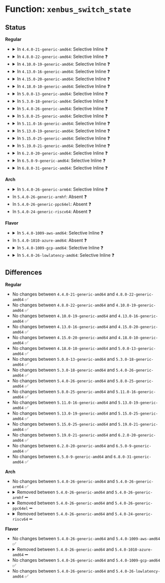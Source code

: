 # Function: <code>xenbus_switch_state</code>

## Status
<b>Regular</b>
<ul>
<li>
<details>
<summary>In <code>4.4.0-21-generic-amd64</code>: Selective Inline ❓</summary>

```c
int xenbus_switch_state(struct xenbus_device * dev, enum xenbus_state state)
```

```json
{
  "name": "xenbus_switch_state",
  "collision_type": "Unique Global",
  "inline_type": "Selective",
  "funcs": [
    {
      "addr": 18446744071583873584,
      "name": "xenbus_switch_state",
      "external": true,
      "loc": "drivers/xen/xenbus/xenbus_client.c:247",
      "file": "drivers/xen/xenbus/xenbus_client.c",
      "inline": "not declared, inlined",
      "caller_inline": [
        "drivers/xen/xenbus/xenbus_client.c:xenbus_dev_fatal",
        "drivers/xen/xenbus/xenbus_client.c:xenbus_frontend_closed"
      ],
      "caller_func": [
        "drivers/xen/xenbus/xenbus_probe.c:xenbus_dev_remove",
        "drivers/xen/xenbus/xenbus_probe.c:xenbus_dev_shutdown",
        "drivers/xen/xenbus/xenbus_probe.c:xenbus_dev_probe",
        "drivers/tty/hvc/hvc_xen.c:xencons_backend_changed",
        "drivers/tty/hvc/hvc_xen.c:xencons_connect_backend",
        "drivers/block/xen-blkfront.c:talk_to_blkback",
        "drivers/block/xen-blkfront.c:blkif_recover",
        "drivers/block/xen-blkfront.c:blkback_changed",
        "drivers/block/xen-blkfront.c:blkback_changed",
        "drivers/net/xen-netfront.c:netback_changed"
      ]
    }
  ],
  "symbols": [
    {
      "addr": 18446744071583873584,
      "name": "xenbus_switch_state",
      "section": ".text",
      "bind": "STB_GLOBAL",
      "size": 31
    }
  ]
}
```
</details>
</li>
<li>
<details>
<summary>In <code>4.8.0-22-generic-amd64</code>: Selective Inline ❓</summary>

```c
int xenbus_switch_state(struct xenbus_device * dev, enum xenbus_state state)
```

```json
{
  "name": "xenbus_switch_state",
  "collision_type": "Unique Global",
  "inline_type": "Selective",
  "funcs": [
    {
      "addr": 18446744071584204418,
      "name": "xenbus_switch_state",
      "external": true,
      "loc": "drivers/xen/xenbus/xenbus_client.c:247",
      "file": "drivers/xen/xenbus/xenbus_client.c",
      "inline": "not declared, inlined",
      "caller_inline": [
        "drivers/xen/xenbus/xenbus_client.c:xenbus_dev_fatal",
        "drivers/xen/xenbus/xenbus_client.c:xenbus_frontend_closed"
      ],
      "caller_func": [
        "drivers/xen/xenbus/xenbus_probe.c:xenbus_dev_shutdown",
        "drivers/xen/xenbus/xenbus_probe.c:xenbus_dev_remove",
        "drivers/xen/xenbus/xenbus_probe.c:xenbus_dev_probe",
        "drivers/tty/hvc/hvc_xen.c:xencons_backend_changed",
        "drivers/tty/hvc/hvc_xen.c:xencons_connect_backend",
        "drivers/block/xen-blkfront.c:blkback_changed",
        "drivers/block/xen-blkfront.c:blkback_changed",
        "drivers/block/xen-blkfront.c:blkback_changed",
        "drivers/block/xen-blkfront.c:talk_to_blkback",
        "drivers/net/xen-netfront.c:netback_changed"
      ]
    }
  ],
  "symbols": [
    {
      "addr": 18446744071584204304,
      "name": "xenbus_switch_state",
      "section": ".text",
      "bind": "STB_GLOBAL",
      "size": 31
    }
  ]
}
```
</details>
</li>
<li>
<details>
<summary>In <code>4.10.0-19-generic-amd64</code>: Selective Inline ❓</summary>

```c
int xenbus_switch_state(struct xenbus_device * dev, enum xenbus_state state)
```

```json
{
  "name": "xenbus_switch_state",
  "collision_type": "Unique Global",
  "inline_type": "Selective",
  "funcs": [
    {
      "addr": 18446744071584385874,
      "name": "xenbus_switch_state",
      "external": true,
      "loc": "drivers/xen/xenbus/xenbus_client.c:247",
      "file": "drivers/xen/xenbus/xenbus_client.c",
      "inline": "not declared, inlined",
      "caller_inline": [
        "drivers/xen/xenbus/xenbus_client.c:xenbus_dev_fatal",
        "drivers/xen/xenbus/xenbus_client.c:xenbus_frontend_closed"
      ],
      "caller_func": [
        "drivers/xen/xenbus/xenbus_probe.c:xenbus_dev_shutdown",
        "drivers/xen/xenbus/xenbus_probe.c:xenbus_dev_remove",
        "drivers/xen/xenbus/xenbus_probe.c:xenbus_dev_probe",
        "drivers/tty/hvc/hvc_xen.c:xencons_backend_changed",
        "drivers/tty/hvc/hvc_xen.c:xencons_connect_backend",
        "drivers/block/xen-blkfront.c:blkback_changed",
        "drivers/block/xen-blkfront.c:blkfront_connect",
        "drivers/block/xen-blkfront.c:blkfront_connect",
        "drivers/block/xen-blkfront.c:talk_to_blkback",
        "drivers/net/xen-netfront.c:netback_changed"
      ]
    }
  ],
  "symbols": [
    {
      "addr": 18446744071584385760,
      "name": "xenbus_switch_state",
      "section": ".text",
      "bind": "STB_GLOBAL",
      "size": 31
    }
  ]
}
```
</details>
</li>
<li>
<details>
<summary>In <code>4.13.0-16-generic-amd64</code>: Selective Inline ❓</summary>

```c
int xenbus_switch_state(struct xenbus_device * dev, enum xenbus_state state)
```

```json
{
  "name": "xenbus_switch_state",
  "collision_type": "Unique Global",
  "inline_type": "Selective",
  "funcs": [
    {
      "addr": 18446744071584467214,
      "name": "xenbus_switch_state",
      "external": true,
      "loc": "drivers/xen/xenbus/xenbus_client.c:247",
      "file": "drivers/xen/xenbus/xenbus_client.c",
      "inline": "not declared, inlined",
      "caller_inline": [
        "drivers/xen/xenbus/xenbus_client.c:xenbus_dev_fatal",
        "drivers/xen/xenbus/xenbus_client.c:xenbus_frontend_closed"
      ],
      "caller_func": [
        "drivers/xen/xenbus/xenbus_probe.c:xenbus_dev_shutdown",
        "drivers/xen/xenbus/xenbus_probe.c:xenbus_dev_remove",
        "drivers/xen/xenbus/xenbus_probe.c:xenbus_dev_probe",
        "drivers/tty/hvc/hvc_xen.c:xencons_backend_changed",
        "drivers/tty/hvc/hvc_xen.c:xencons_connect_backend",
        "drivers/block/xen-blkfront.c:blkback_changed",
        "drivers/block/xen-blkfront.c:blkback_changed",
        "drivers/block/xen-blkfront.c:blkback_changed",
        "drivers/block/xen-blkfront.c:talk_to_blkback",
        "drivers/net/xen-netfront.c:netback_changed"
      ]
    }
  ],
  "symbols": [
    {
      "addr": 18446744071584467104,
      "name": "xenbus_switch_state",
      "section": ".text",
      "bind": "STB_GLOBAL",
      "size": 31
    }
  ]
}
```
</details>
</li>
<li>
<details>
<summary>In <code>4.15.0-20-generic-amd64</code>: Selective Inline ❓</summary>

```c
int xenbus_switch_state(struct xenbus_device * dev, enum xenbus_state state)
```

```json
{
  "name": "xenbus_switch_state",
  "collision_type": "Unique Global",
  "inline_type": "Selective",
  "funcs": [
    {
      "addr": 18446744071584877582,
      "name": "xenbus_switch_state",
      "external": true,
      "loc": "drivers/xen/xenbus/xenbus_client.c:247",
      "file": "drivers/xen/xenbus/xenbus_client.c",
      "inline": "not declared, inlined",
      "caller_inline": [
        "drivers/xen/xenbus/xenbus_client.c:xenbus_dev_fatal",
        "drivers/xen/xenbus/xenbus_client.c:xenbus_frontend_closed"
      ],
      "caller_func": [
        "drivers/xen/xenbus/xenbus_probe.c:xenbus_dev_shutdown",
        "drivers/xen/xenbus/xenbus_probe.c:xenbus_dev_remove",
        "drivers/xen/xenbus/xenbus_probe.c:xenbus_dev_probe",
        "drivers/tty/hvc/hvc_xen.c:xencons_backend_changed",
        "drivers/tty/hvc/hvc_xen.c:xencons_connect_backend",
        "drivers/block/xen-blkfront.c:blkback_changed",
        "drivers/block/xen-blkfront.c:blkback_changed",
        "drivers/block/xen-blkfront.c:blkback_changed",
        "drivers/block/xen-blkfront.c:talk_to_blkback",
        "drivers/net/xen-netfront.c:xennet_remove",
        "drivers/net/xen-netfront.c:xennet_remove",
        "drivers/net/xen-netfront.c:netback_changed",
        "drivers/net/xen-netfront.c:netfront_probe"
      ]
    }
  ],
  "symbols": [
    {
      "addr": 18446744071584877472,
      "name": "xenbus_switch_state",
      "section": ".text",
      "bind": "STB_GLOBAL",
      "size": 31
    }
  ]
}
```
</details>
</li>
<li>
<details>
<summary>In <code>4.18.0-10-generic-amd64</code>: Selective Inline ❓</summary>

```c
int xenbus_switch_state(struct xenbus_device * dev, enum xenbus_state state)
```

```json
{
  "name": "xenbus_switch_state",
  "collision_type": "Unique Global",
  "inline_type": "Selective",
  "funcs": [
    {
      "addr": 18446744071585107650,
      "name": "xenbus_switch_state",
      "external": true,
      "loc": "drivers/xen/xenbus/xenbus_client.c:247",
      "file": "drivers/xen/xenbus/xenbus_client.c",
      "inline": "not declared, inlined",
      "caller_inline": [
        "drivers/xen/xenbus/xenbus_client.c:xenbus_dev_fatal",
        "drivers/xen/xenbus/xenbus_client.c:xenbus_frontend_closed"
      ],
      "caller_func": [
        "drivers/xen/xenbus/xenbus_probe.c:xenbus_dev_shutdown",
        "drivers/xen/xenbus/xenbus_probe.c:xenbus_dev_remove",
        "drivers/xen/xenbus/xenbus_probe.c:xenbus_dev_probe",
        "drivers/tty/hvc/hvc_xen.c:xencons_backend_changed",
        "drivers/tty/hvc/hvc_xen.c:xencons_connect_backend",
        "drivers/block/xen-blkfront.c:blkback_changed",
        "drivers/block/xen-blkfront.c:blkback_changed",
        "drivers/block/xen-blkfront.c:blkback_changed",
        "drivers/block/xen-blkfront.c:talk_to_blkback",
        "drivers/net/xen-netfront.c:xennet_remove",
        "drivers/net/xen-netfront.c:xennet_remove",
        "drivers/net/xen-netfront.c:netback_changed",
        "drivers/net/xen-netfront.c:netfront_probe"
      ]
    }
  ],
  "symbols": [
    {
      "addr": 18446744071585107536,
      "name": "xenbus_switch_state",
      "section": ".text",
      "bind": "STB_GLOBAL",
      "size": 31
    }
  ]
}
```
</details>
</li>
<li>
<details>
<summary>In <code>5.0.0-13-generic-amd64</code>: Selective Inline ❓</summary>

```c
int xenbus_switch_state(struct xenbus_device * dev, enum xenbus_state state)
```

```json
{
  "name": "xenbus_switch_state",
  "collision_type": "Unique Global",
  "inline_type": "Selective",
  "funcs": [
    {
      "addr": 18446744071585218418,
      "name": "xenbus_switch_state",
      "external": true,
      "loc": "drivers/xen/xenbus/xenbus_client.c:247",
      "file": "drivers/xen/xenbus/xenbus_client.c",
      "inline": "not declared, inlined",
      "caller_inline": [
        "drivers/xen/xenbus/xenbus_client.c:xenbus_dev_fatal",
        "drivers/xen/xenbus/xenbus_client.c:xenbus_frontend_closed"
      ],
      "caller_func": [
        "drivers/xen/xenbus/xenbus_probe.c:xenbus_dev_shutdown",
        "drivers/xen/xenbus/xenbus_probe.c:xenbus_dev_remove",
        "drivers/xen/xenbus/xenbus_probe.c:xenbus_dev_probe",
        "drivers/tty/hvc/hvc_xen.c:xencons_backend_changed",
        "drivers/tty/hvc/hvc_xen.c:xencons_connect_backend",
        "drivers/block/xen-blkfront.c:blkback_changed",
        "drivers/block/xen-blkfront.c:blkback_changed",
        "drivers/block/xen-blkfront.c:blkback_changed",
        "drivers/block/xen-blkfront.c:talk_to_blkback",
        "drivers/net/xen-netfront.c:xennet_remove",
        "drivers/net/xen-netfront.c:xennet_remove",
        "drivers/net/xen-netfront.c:netback_changed",
        "drivers/net/xen-netfront.c:netfront_probe"
      ]
    }
  ],
  "symbols": [
    {
      "addr": 18446744071585218304,
      "name": "xenbus_switch_state",
      "section": ".text",
      "bind": "STB_GLOBAL",
      "size": 31
    }
  ]
}
```
</details>
</li>
<li>
<details>
<summary>In <code>5.3.0-18-generic-amd64</code>: Selective Inline ❓</summary>

```c
int xenbus_switch_state(struct xenbus_device * dev, enum xenbus_state state)
```

```json
{
  "name": "xenbus_switch_state",
  "collision_type": "Unique Global",
  "inline_type": "Selective",
  "funcs": [
    {
      "addr": 18446744071585430707,
      "name": "xenbus_switch_state",
      "external": true,
      "loc": "drivers/xen/xenbus/xenbus_client.c:247",
      "file": "drivers/xen/xenbus/xenbus_client.c",
      "inline": "not declared, inlined",
      "caller_inline": [
        "drivers/xen/xenbus/xenbus_client.c:xenbus_dev_fatal",
        "drivers/xen/xenbus/xenbus_client.c:xenbus_frontend_closed"
      ],
      "caller_func": [
        "drivers/xen/xenbus/xenbus_probe.c:xenbus_dev_shutdown",
        "drivers/xen/xenbus/xenbus_probe.c:xenbus_dev_remove",
        "drivers/xen/xenbus/xenbus_probe.c:xenbus_dev_probe",
        "drivers/tty/hvc/hvc_xen.c:xencons_backend_changed",
        "drivers/tty/hvc/hvc_xen.c:xencons_connect_backend",
        "drivers/block/xen-blkfront.c:blkback_changed",
        "drivers/block/xen-blkfront.c:blkfront_connect",
        "drivers/block/xen-blkfront.c:blkfront_connect",
        "drivers/block/xen-blkfront.c:talk_to_blkback",
        "drivers/net/xen-netfront.c:xennet_remove",
        "drivers/net/xen-netfront.c:xennet_remove",
        "drivers/net/xen-netfront.c:netback_changed",
        "drivers/net/xen-netfront.c:netfront_probe"
      ]
    }
  ],
  "symbols": [
    {
      "addr": 18446744071585430592,
      "name": "xenbus_switch_state",
      "section": ".text",
      "bind": "STB_GLOBAL",
      "size": 31
    }
  ]
}
```
</details>
</li>
<li>
<details>
<summary>In <code>5.4.0-26-generic-amd64</code>: Selective Inline ❓</summary>

```c
int xenbus_switch_state(struct xenbus_device * dev, enum xenbus_state state)
```

```json
{
  "name": "xenbus_switch_state",
  "collision_type": "Unique Global",
  "inline_type": "Selective",
  "funcs": [
    {
      "addr": 18446744071585571155,
      "name": "xenbus_switch_state",
      "external": true,
      "loc": "drivers/xen/xenbus/xenbus_client.c:247",
      "file": "drivers/xen/xenbus/xenbus_client.c",
      "inline": "not declared, inlined",
      "caller_inline": [
        "drivers/xen/xenbus/xenbus_client.c:xenbus_dev_fatal",
        "drivers/xen/xenbus/xenbus_client.c:xenbus_frontend_closed"
      ],
      "caller_func": [
        "drivers/xen/xenbus/xenbus_probe.c:xenbus_dev_shutdown",
        "drivers/xen/xenbus/xenbus_probe.c:xenbus_dev_remove",
        "drivers/xen/xenbus/xenbus_probe.c:xenbus_dev_probe",
        "drivers/tty/hvc/hvc_xen.c:xencons_backend_changed",
        "drivers/tty/hvc/hvc_xen.c:xencons_connect_backend",
        "drivers/block/xen-blkfront.c:blkback_changed",
        "drivers/block/xen-blkfront.c:blkfront_connect",
        "drivers/block/xen-blkfront.c:blkfront_connect",
        "drivers/block/xen-blkfront.c:talk_to_blkback",
        "drivers/net/xen-netfront.c:xennet_remove",
        "drivers/net/xen-netfront.c:xennet_remove",
        "drivers/net/xen-netfront.c:netback_changed",
        "drivers/net/xen-netfront.c:netfront_probe"
      ]
    }
  ],
  "symbols": [
    {
      "addr": 18446744071585571040,
      "name": "xenbus_switch_state",
      "section": ".text",
      "bind": "STB_GLOBAL",
      "size": 31
    }
  ]
}
```
</details>
</li>
<li>
<details>
<summary>In <code>5.8.0-25-generic-amd64</code>: Selective Inline ❓</summary>

```c
int xenbus_switch_state(struct xenbus_device * dev, enum xenbus_state state)
```

```json
{
  "name": "xenbus_switch_state",
  "collision_type": "Unique Global",
  "inline_type": "Selective",
  "funcs": [
    {
      "addr": 18446744071586292547,
      "name": "xenbus_switch_state",
      "external": true,
      "loc": "drivers/xen/xenbus/xenbus_client.c:263",
      "file": "drivers/xen/xenbus/xenbus_client.c",
      "inline": "not declared, inlined",
      "caller_inline": [
        "drivers/xen/xenbus/xenbus_client.c:xenbus_dev_fatal",
        "drivers/xen/xenbus/xenbus_client.c:xenbus_frontend_closed"
      ],
      "caller_func": [
        "drivers/xen/xenbus/xenbus_probe.c:xenbus_dev_remove",
        "drivers/xen/xenbus/xenbus_probe_frontend.c:xenbus_frontend_dev_shutdown",
        "drivers/tty/hvc/hvc_xen.c:xencons_backend_changed",
        "drivers/tty/hvc/hvc_xen.c:xencons_connect_backend",
        "drivers/block/xen-blkfront.c:blkfront_connect",
        "drivers/block/xen-blkfront.c:blkfront_closing",
        "drivers/block/xen-blkfront.c:talk_to_blkback",
        "drivers/net/xen-netfront.c:xennet_bus_close",
        "drivers/net/xen-netfront.c:xennet_bus_close",
        "drivers/net/xen-netfront.c:netback_changed",
        "drivers/net/xen-netfront.c:xennet_create_dev"
      ]
    }
  ],
  "symbols": [
    {
      "addr": 18446744071586291840,
      "name": "xenbus_switch_state",
      "section": ".text",
      "bind": "STB_GLOBAL",
      "size": 31
    }
  ]
}
```
</details>
</li>
<li>
<details>
<summary>In <code>5.11.0-16-generic-amd64</code>: Selective Inline ❓</summary>

```c
int xenbus_switch_state(struct xenbus_device * dev, enum xenbus_state state)
```

```json
{
  "name": "xenbus_switch_state",
  "collision_type": "Unique Global",
  "inline_type": "Selective",
  "funcs": [
    {
      "addr": 18446744071586411651,
      "name": "xenbus_switch_state",
      "external": true,
      "loc": "drivers/xen/xenbus/xenbus_client.c:266",
      "file": "drivers/xen/xenbus/xenbus_client.c",
      "inline": "not declared, inlined",
      "caller_inline": [
        "drivers/xen/xenbus/xenbus_client.c:xenbus_dev_fatal",
        "drivers/xen/xenbus/xenbus_client.c:xenbus_frontend_closed"
      ],
      "caller_func": [
        "drivers/xen/xenbus/xenbus_probe.c:xenbus_dev_remove",
        "drivers/xen/xenbus/xenbus_probe_frontend.c:xenbus_frontend_dev_shutdown",
        "drivers/tty/hvc/hvc_xen.c:xencons_backend_changed",
        "drivers/tty/hvc/hvc_xen.c:xencons_connect_backend",
        "drivers/block/xen-blkfront.c:blkfront_connect",
        "drivers/block/xen-blkfront.c:blkfront_closing",
        "drivers/block/xen-blkfront.c:talk_to_blkback",
        "drivers/net/xen-netfront.c:xennet_bus_close",
        "drivers/net/xen-netfront.c:xennet_bus_close",
        "drivers/net/xen-netfront.c:netback_changed",
        "drivers/net/xen-netfront.c:xennet_create_dev",
        "drivers/net/xen-netfront.c:xennet_xdp",
        "drivers/net/xen-netfront.c:xennet_xdp"
      ]
    }
  ],
  "symbols": [
    {
      "addr": 18446744071586410944,
      "name": "xenbus_switch_state",
      "section": ".text",
      "bind": "STB_GLOBAL",
      "size": 31
    }
  ]
}
```
</details>
</li>
<li>
<details>
<summary>In <code>5.13.0-19-generic-amd64</code>: Selective Inline ❓</summary>

```c
int xenbus_switch_state(struct xenbus_device * dev, enum xenbus_state state)
```

```json
{
  "name": "xenbus_switch_state",
  "collision_type": "Unique Global",
  "inline_type": "Selective",
  "funcs": [
    {
      "addr": 18446744071586295491,
      "name": "xenbus_switch_state",
      "external": true,
      "loc": "drivers/xen/xenbus/xenbus_client.c:266",
      "file": "drivers/xen/xenbus/xenbus_client.c",
      "inline": "not declared, inlined",
      "caller_inline": [
        "drivers/xen/xenbus/xenbus_client.c:xenbus_dev_fatal",
        "drivers/xen/xenbus/xenbus_client.c:xenbus_frontend_closed"
      ],
      "caller_func": [
        "drivers/xen/xenbus/xenbus_probe.c:xenbus_dev_remove",
        "drivers/xen/xenbus/xenbus_probe_frontend.c:xenbus_frontend_dev_shutdown",
        "drivers/tty/hvc/hvc_xen.c:xencons_backend_changed",
        "drivers/tty/hvc/hvc_xen.c:xencons_connect_backend",
        "drivers/block/xen-blkfront.c:blkback_changed",
        "drivers/block/xen-blkfront.c:blkfront_connect",
        "drivers/block/xen-blkfront.c:talk_to_blkback",
        "drivers/net/xen-netfront.c:xennet_bus_close",
        "drivers/net/xen-netfront.c:xennet_bus_close",
        "drivers/net/xen-netfront.c:netback_changed",
        "drivers/net/xen-netfront.c:xennet_create_dev",
        "drivers/net/xen-netfront.c:xennet_xdp",
        "drivers/net/xen-netfront.c:xennet_xdp"
      ]
    }
  ],
  "symbols": [
    {
      "addr": 18446744071586294768,
      "name": "xenbus_switch_state",
      "section": ".text",
      "bind": "STB_GLOBAL",
      "size": 31
    }
  ]
}
```
</details>
</li>
<li>
<details>
<summary>In <code>5.15.0-25-generic-amd64</code>: Selective Inline ❓</summary>

```c
int xenbus_switch_state(struct xenbus_device * dev, enum xenbus_state state)
```

```json
{
  "name": "xenbus_switch_state",
  "collision_type": "Unique Global",
  "inline_type": "Selective",
  "funcs": [
    {
      "addr": 18446744071586814099,
      "name": "xenbus_switch_state",
      "external": true,
      "loc": "drivers/xen/xenbus/xenbus_client.c:266",
      "file": "drivers/xen/xenbus/xenbus_client.c",
      "inline": "not declared, inlined",
      "caller_inline": [
        "drivers/xen/xenbus/xenbus_client.c:xenbus_dev_fatal",
        "drivers/xen/xenbus/xenbus_client.c:xenbus_frontend_closed"
      ],
      "caller_func": [
        "drivers/xen/xenbus/xenbus_probe.c:xenbus_dev_remove",
        "drivers/xen/xenbus/xenbus_probe_frontend.c:xenbus_frontend_dev_shutdown",
        "drivers/tty/hvc/hvc_xen.c:xencons_backend_changed",
        "drivers/tty/hvc/hvc_xen.c:xencons_connect_backend",
        "drivers/block/xen-blkfront.c:blkfront_connect",
        "drivers/block/xen-blkfront.c:blkfront_connect",
        "drivers/block/xen-blkfront.c:talk_to_blkback",
        "drivers/net/xen-netfront.c:xennet_bus_close",
        "drivers/net/xen-netfront.c:xennet_bus_close",
        "drivers/net/xen-netfront.c:netback_changed",
        "drivers/net/xen-netfront.c:xennet_create_dev"
      ]
    }
  ],
  "symbols": [
    {
      "addr": 18446744071586813040,
      "name": "xenbus_switch_state",
      "section": ".text",
      "bind": "STB_GLOBAL",
      "size": 31
    }
  ]
}
```
</details>
</li>
<li>
<details>
<summary>In <code>5.19.0-21-generic-amd64</code>: Selective Inline ❓</summary>

```c
int xenbus_switch_state(struct xenbus_device * dev, enum xenbus_state state)
```

```json
{
  "name": "xenbus_switch_state",
  "collision_type": "Unique Global",
  "inline_type": "Selective",
  "funcs": [
    {
      "addr": 18446744071588095834,
      "name": "xenbus_switch_state",
      "external": true,
      "loc": "drivers/xen/xenbus/xenbus_client.c:266",
      "file": "drivers/xen/xenbus/xenbus_client.c",
      "inline": "not declared, inlined",
      "caller_inline": [
        "drivers/xen/xenbus/xenbus_client.c:xenbus_dev_fatal",
        "drivers/xen/xenbus/xenbus_client.c:xenbus_frontend_closed"
      ],
      "caller_func": [
        "drivers/xen/xenbus/xenbus_probe.c:xenbus_dev_remove",
        "drivers/xen/xenbus/xenbus_probe_frontend.c:xenbus_frontend_dev_shutdown",
        "drivers/tty/hvc/hvc_xen.c:xencons_connect_backend",
        "drivers/block/xen-blkfront.c:blkfront_connect",
        "drivers/block/xen-blkfront.c:blkfront_connect",
        "drivers/block/xen-blkfront.c:talk_to_blkback",
        "drivers/net/xen-netfront.c:xennet_bus_close",
        "drivers/net/xen-netfront.c:xennet_bus_close",
        "drivers/net/xen-netfront.c:netback_changed",
        "drivers/net/xen-netfront.c:xennet_create_dev"
      ]
    }
  ],
  "symbols": [
    {
      "addr": 18446744071588095440,
      "name": "xenbus_switch_state",
      "section": ".text",
      "bind": "STB_GLOBAL",
      "size": 28
    }
  ]
}
```
</details>
</li>
<li>
<details>
<summary>In <code>6.2.0-20-generic-amd64</code>: Selective Inline ❓</summary>

```c
int xenbus_switch_state(struct xenbus_device * dev, enum xenbus_state state)
```

```json
{
  "name": "xenbus_switch_state",
  "collision_type": "Unique Global",
  "inline_type": "Selective",
  "funcs": [
    {
      "addr": 18446744071589480266,
      "name": "xenbus_switch_state",
      "external": true,
      "loc": "drivers/xen/xenbus/xenbus_client.c:266",
      "file": "drivers/xen/xenbus/xenbus_client.c",
      "inline": "not declared, inlined",
      "caller_inline": [
        "drivers/xen/xenbus/xenbus_client.c:xenbus_dev_fatal",
        "drivers/xen/xenbus/xenbus_client.c:xenbus_frontend_closed"
      ],
      "caller_func": [
        "drivers/xen/xenbus/xenbus_probe.c:xenbus_dev_remove",
        "drivers/xen/xenbus/xenbus_probe_frontend.c:xenbus_frontend_dev_shutdown",
        "drivers/tty/hvc/hvc_xen.c:xencons_connect_backend",
        "drivers/block/xen-blkfront.c:blkfront_connect",
        "drivers/block/xen-blkfront.c:blkfront_connect",
        "drivers/block/xen-blkfront.c:talk_to_blkback",
        "drivers/net/xen-netfront.c:xennet_bus_close",
        "drivers/net/xen-netfront.c:xennet_bus_close",
        "drivers/net/xen-netfront.c:netback_changed",
        "drivers/net/xen-netfront.c:xennet_create_dev"
      ]
    }
  ],
  "symbols": [
    {
      "addr": 18446744071589479824,
      "name": "xenbus_switch_state",
      "section": ".text",
      "bind": "STB_GLOBAL",
      "size": 28
    }
  ]
}
```
</details>
</li>
<li>
<details>
<summary>In <code>6.5.0-9-generic-amd64</code>: Selective Inline ❓</summary>

```c
int xenbus_switch_state(struct xenbus_device * dev, enum xenbus_state state)
```

```json
{
  "name": "xenbus_switch_state",
  "collision_type": "Unique Global",
  "inline_type": "Selective",
  "funcs": [
    {
      "addr": 18446744071589780618,
      "name": "xenbus_switch_state",
      "external": true,
      "loc": "drivers/xen/xenbus/xenbus_client.c:266",
      "file": "drivers/xen/xenbus/xenbus_client.c",
      "inline": "not declared, inlined",
      "caller_inline": [
        "drivers/xen/xenbus/xenbus_client.c:xenbus_dev_fatal",
        "drivers/xen/xenbus/xenbus_client.c:xenbus_frontend_closed"
      ],
      "caller_func": [
        "drivers/xen/xenbus/xenbus_probe.c:xenbus_dev_remove",
        "drivers/xen/xenbus/xenbus_probe_frontend.c:xenbus_frontend_dev_shutdown",
        "drivers/tty/hvc/hvc_xen.c:xencons_connect_backend",
        "drivers/block/xen-blkfront.c:blkfront_connect",
        "drivers/block/xen-blkfront.c:blkfront_connect",
        "drivers/block/xen-blkfront.c:talk_to_blkback",
        "drivers/net/xen-netfront.c:xennet_bus_close",
        "drivers/net/xen-netfront.c:xennet_bus_close",
        "drivers/net/xen-netfront.c:netback_changed",
        "drivers/net/xen-netfront.c:xennet_create_dev"
      ]
    }
  ],
  "symbols": [
    {
      "addr": 18446744071589780176,
      "name": "xenbus_switch_state",
      "section": ".text",
      "bind": "STB_GLOBAL",
      "size": 28
    }
  ]
}
```
</details>
</li>
<li>
<details>
<summary>In <code>6.8.0-31-generic-amd64</code>: Selective Inline ❓</summary>

```c
int xenbus_switch_state(struct xenbus_device * dev, enum xenbus_state state)
```

```json
{
  "name": "xenbus_switch_state",
  "collision_type": "Unique Global",
  "inline_type": "Selective",
  "funcs": [
    {
      "addr": 18446744071590116650,
      "name": "xenbus_switch_state",
      "external": true,
      "loc": "drivers/xen/xenbus/xenbus_client.c:275",
      "file": "drivers/xen/xenbus/xenbus_client.c",
      "inline": "not declared, inlined",
      "caller_inline": [
        "drivers/xen/xenbus/xenbus_client.c:xenbus_dev_fatal",
        "drivers/xen/xenbus/xenbus_client.c:xenbus_frontend_closed"
      ],
      "caller_func": [
        "drivers/xen/xenbus/xenbus_probe.c:xenbus_dev_remove",
        "drivers/xen/xenbus/xenbus_probe_frontend.c:xenbus_frontend_dev_shutdown",
        "drivers/tty/hvc/hvc_xen.c:xencons_connect_backend",
        "drivers/block/xen-blkfront.c:blkfront_connect",
        "drivers/block/xen-blkfront.c:blkfront_connect",
        "drivers/block/xen-blkfront.c:talk_to_blkback",
        "drivers/net/xen-netfront.c:xennet_bus_close",
        "drivers/net/xen-netfront.c:xennet_bus_close",
        "drivers/net/xen-netfront.c:netback_changed",
        "drivers/net/xen-netfront.c:xennet_create_dev"
      ]
    }
  ],
  "symbols": [
    {
      "addr": 18446744071590116208,
      "name": "xenbus_switch_state",
      "section": ".text",
      "bind": "STB_GLOBAL",
      "size": 28
    }
  ]
}
```
</details>
</li>
</ul>
<b>Arch</b>
<ul>
<li>
<details>
<summary>In <code>5.4.0-26-generic-arm64</code>: Selective Inline ❓</summary>

```c
int xenbus_switch_state(struct xenbus_device * dev, enum xenbus_state state)
```

```json
{
  "name": "xenbus_switch_state",
  "collision_type": "Unique Global",
  "inline_type": "Selective",
  "funcs": [
    {
      "addr": 18446603336498236148,
      "name": "xenbus_switch_state",
      "external": true,
      "loc": "drivers/xen/xenbus/xenbus_client.c:247",
      "file": "drivers/xen/xenbus/xenbus_client.c",
      "inline": "not declared, inlined",
      "caller_inline": [
        "drivers/xen/xenbus/xenbus_client.c:xenbus_dev_fatal",
        "drivers/xen/xenbus/xenbus_client.c:xenbus_frontend_closed"
      ],
      "caller_func": [
        "drivers/xen/xenbus/xenbus_probe.c:xenbus_dev_shutdown",
        "drivers/xen/xenbus/xenbus_probe.c:xenbus_dev_remove",
        "drivers/xen/xenbus/xenbus_probe.c:xenbus_dev_probe",
        "drivers/tty/hvc/hvc_xen.c:xencons_backend_changed",
        "drivers/tty/hvc/hvc_xen.c:xencons_connect_backend",
        "drivers/block/xen-blkfront.c:blkback_changed",
        "drivers/block/xen-blkfront.c:blkfront_connect",
        "drivers/block/xen-blkfront.c:blkfront_connect",
        "drivers/block/xen-blkfront.c:talk_to_blkback",
        "drivers/net/xen-netfront.c:xennet_remove",
        "drivers/net/xen-netfront.c:xennet_remove",
        "drivers/net/xen-netfront.c:netback_changed",
        "drivers/net/xen-netfront.c:netfront_probe"
      ]
    }
  ],
  "symbols": [
    {
      "addr": 18446603336498235952,
      "name": "xenbus_switch_state",
      "section": ".text",
      "bind": "STB_GLOBAL",
      "size": 72
    }
  ]
}
```
</details>
</li>
<li>
In <code>5.4.0-26-generic-armhf</code>: Absent ❓
</li>
<li>
In <code>5.4.0-26-generic-ppc64el</code>: Absent ❓
</li>
<li>
In <code>5.4.0-24-generic-riscv64</code>: Absent ❓
</li>
</ul>
<b>Flavor</b>
<ul>
<li>
<details>
<summary>In <code>5.4.0-1009-aws-amd64</code>: Selective Inline ❓</summary>

```c
int xenbus_switch_state(struct xenbus_device * dev, enum xenbus_state state)
```

```json
{
  "name": "xenbus_switch_state",
  "collision_type": "Unique Global",
  "inline_type": "Selective",
  "funcs": [
    {
      "addr": 18446744071585333187,
      "name": "xenbus_switch_state",
      "external": true,
      "loc": "drivers/xen/xenbus/xenbus_client.c:247",
      "file": "drivers/xen/xenbus/xenbus_client.c",
      "inline": "not declared, inlined",
      "caller_inline": [
        "drivers/xen/xenbus/xenbus_client.c:xenbus_dev_fatal",
        "drivers/xen/xenbus/xenbus_client.c:xenbus_frontend_closed"
      ],
      "caller_func": [
        "drivers/xen/xenbus/xenbus_probe.c:xenbus_dev_shutdown",
        "drivers/xen/xenbus/xenbus_probe.c:xenbus_dev_remove",
        "drivers/xen/xenbus/xenbus_probe.c:xenbus_dev_probe",
        "drivers/tty/hvc/hvc_xen.c:xencons_backend_changed",
        "drivers/tty/hvc/hvc_xen.c:xencons_connect_backend",
        "drivers/block/xen-blkfront.c:blkfront_freeze",
        "drivers/block/xen-blkfront.c:blkback_changed",
        "drivers/block/xen-blkfront.c:blkfront_connect",
        "drivers/block/xen-blkfront.c:blkfront_connect",
        "drivers/block/xen-blkfront.c:talk_to_blkback",
        "drivers/net/xen-netfront.c:xennet_remove",
        "drivers/net/xen-netfront.c:xennet_remove",
        "drivers/net/xen-netfront.c:netback_changed",
        "drivers/net/xen-netfront.c:netfront_restore",
        "drivers/net/xen-netfront.c:netfront_probe"
      ]
    }
  ],
  "symbols": [
    {
      "addr": 18446744071585333072,
      "name": "xenbus_switch_state",
      "section": ".text",
      "bind": "STB_GLOBAL",
      "size": 31
    }
  ]
}
```
</details>
</li>
<li>
In <code>5.4.0-1010-azure-amd64</code>: Absent ❓
</li>
<li>
<details>
<summary>In <code>5.4.0-1009-gcp-amd64</code>: Selective Inline ❓</summary>

```c
int xenbus_switch_state(struct xenbus_device * dev, enum xenbus_state state)
```

```json
{
  "name": "xenbus_switch_state",
  "collision_type": "Unique Global",
  "inline_type": "Selective",
  "funcs": [
    {
      "addr": 18446744071585521555,
      "name": "xenbus_switch_state",
      "external": true,
      "loc": "drivers/xen/xenbus/xenbus_client.c:247",
      "file": "drivers/xen/xenbus/xenbus_client.c",
      "inline": "not declared, inlined",
      "caller_inline": [
        "drivers/xen/xenbus/xenbus_client.c:xenbus_dev_fatal",
        "drivers/xen/xenbus/xenbus_client.c:xenbus_frontend_closed"
      ],
      "caller_func": [
        "drivers/xen/xenbus/xenbus_probe.c:xenbus_dev_shutdown",
        "drivers/xen/xenbus/xenbus_probe.c:xenbus_dev_remove",
        "drivers/xen/xenbus/xenbus_probe.c:xenbus_dev_probe",
        "drivers/tty/hvc/hvc_xen.c:xencons_backend_changed",
        "drivers/tty/hvc/hvc_xen.c:xencons_connect_backend",
        "drivers/block/xen-blkfront.c:blkback_changed",
        "drivers/block/xen-blkfront.c:blkfront_connect",
        "drivers/block/xen-blkfront.c:blkfront_connect",
        "drivers/block/xen-blkfront.c:talk_to_blkback",
        "drivers/net/xen-netfront.c:xennet_remove",
        "drivers/net/xen-netfront.c:xennet_remove",
        "drivers/net/xen-netfront.c:netback_changed",
        "drivers/net/xen-netfront.c:netfront_probe"
      ]
    }
  ],
  "symbols": [
    {
      "addr": 18446744071585521440,
      "name": "xenbus_switch_state",
      "section": ".text",
      "bind": "STB_GLOBAL",
      "size": 31
    }
  ]
}
```
</details>
</li>
<li>
<details>
<summary>In <code>5.4.0-26-lowlatency-amd64</code>: Selective Inline ❓</summary>

```c
int xenbus_switch_state(struct xenbus_device * dev, enum xenbus_state state)
```

```json
{
  "name": "xenbus_switch_state",
  "collision_type": "Unique Global",
  "inline_type": "Selective",
  "funcs": [
    {
      "addr": 18446744071585630451,
      "name": "xenbus_switch_state",
      "external": true,
      "loc": "drivers/xen/xenbus/xenbus_client.c:247",
      "file": "drivers/xen/xenbus/xenbus_client.c",
      "inline": "not declared, inlined",
      "caller_inline": [
        "drivers/xen/xenbus/xenbus_client.c:xenbus_dev_fatal",
        "drivers/xen/xenbus/xenbus_client.c:xenbus_frontend_closed"
      ],
      "caller_func": [
        "drivers/xen/xenbus/xenbus_probe.c:xenbus_dev_shutdown",
        "drivers/xen/xenbus/xenbus_probe.c:xenbus_dev_remove",
        "drivers/xen/xenbus/xenbus_probe.c:xenbus_dev_probe",
        "drivers/tty/hvc/hvc_xen.c:xencons_backend_changed",
        "drivers/tty/hvc/hvc_xen.c:xencons_connect_backend",
        "drivers/block/xen-blkfront.c:blkback_changed",
        "drivers/block/xen-blkfront.c:blkfront_connect",
        "drivers/block/xen-blkfront.c:blkfront_connect",
        "drivers/block/xen-blkfront.c:talk_to_blkback",
        "drivers/net/xen-netfront.c:xennet_remove",
        "drivers/net/xen-netfront.c:xennet_remove",
        "drivers/net/xen-netfront.c:netback_changed",
        "drivers/net/xen-netfront.c:netfront_probe"
      ]
    }
  ],
  "symbols": [
    {
      "addr": 18446744071585630336,
      "name": "xenbus_switch_state",
      "section": ".text",
      "bind": "STB_GLOBAL",
      "size": 31
    }
  ]
}
```
</details>
</li>
</ul>

## Differences
<b>Regular</b>
<ul>
<li>
No changes between <code>4.4.0-21-generic-amd64</code> and <code>4.8.0-22-generic-amd64</code> ✅
</li>
<li>
No changes between <code>4.8.0-22-generic-amd64</code> and <code>4.10.0-19-generic-amd64</code> ✅
</li>
<li>
No changes between <code>4.10.0-19-generic-amd64</code> and <code>4.13.0-16-generic-amd64</code> ✅
</li>
<li>
No changes between <code>4.13.0-16-generic-amd64</code> and <code>4.15.0-20-generic-amd64</code> ✅
</li>
<li>
No changes between <code>4.15.0-20-generic-amd64</code> and <code>4.18.0-10-generic-amd64</code> ✅
</li>
<li>
No changes between <code>4.18.0-10-generic-amd64</code> and <code>5.0.0-13-generic-amd64</code> ✅
</li>
<li>
No changes between <code>5.0.0-13-generic-amd64</code> and <code>5.3.0-18-generic-amd64</code> ✅
</li>
<li>
No changes between <code>5.3.0-18-generic-amd64</code> and <code>5.4.0-26-generic-amd64</code> ✅
</li>
<li>
No changes between <code>5.4.0-26-generic-amd64</code> and <code>5.8.0-25-generic-amd64</code> ✅
</li>
<li>
No changes between <code>5.8.0-25-generic-amd64</code> and <code>5.11.0-16-generic-amd64</code> ✅
</li>
<li>
No changes between <code>5.11.0-16-generic-amd64</code> and <code>5.13.0-19-generic-amd64</code> ✅
</li>
<li>
No changes between <code>5.13.0-19-generic-amd64</code> and <code>5.15.0-25-generic-amd64</code> ✅
</li>
<li>
No changes between <code>5.15.0-25-generic-amd64</code> and <code>5.19.0-21-generic-amd64</code> ✅
</li>
<li>
No changes between <code>5.19.0-21-generic-amd64</code> and <code>6.2.0-20-generic-amd64</code> ✅
</li>
<li>
No changes between <code>6.2.0-20-generic-amd64</code> and <code>6.5.0-9-generic-amd64</code> ✅
</li>
<li>
No changes between <code>6.5.0-9-generic-amd64</code> and <code>6.8.0-31-generic-amd64</code> ✅
</li>
</ul>
<b>Arch</b>
<ul>
<li>
No changes between <code>5.4.0-26-generic-amd64</code> and <code>5.4.0-26-generic-arm64</code> ✅
</li>
<li>
<details>
<summary>Removed between <code>5.4.0-26-generic-amd64</code> and <code>5.4.0-26-generic-armhf</code> ➖</summary>

```c
int xenbus_switch_state(struct xenbus_device * dev, enum xenbus_state state)
```
</details>
</li>
<li>
<details>
<summary>Removed between <code>5.4.0-26-generic-amd64</code> and <code>5.4.0-26-generic-ppc64el</code> ➖</summary>

```c
int xenbus_switch_state(struct xenbus_device * dev, enum xenbus_state state)
```
</details>
</li>
<li>
<details>
<summary>Removed between <code>5.4.0-26-generic-amd64</code> and <code>5.4.0-24-generic-riscv64</code> ➖</summary>

```c
int xenbus_switch_state(struct xenbus_device * dev, enum xenbus_state state)
```
</details>
</li>
</ul>
<b>Flavor</b>
<ul>
<li>
No changes between <code>5.4.0-26-generic-amd64</code> and <code>5.4.0-1009-aws-amd64</code> ✅
</li>
<li>
<details>
<summary>Removed between <code>5.4.0-26-generic-amd64</code> and <code>5.4.0-1010-azure-amd64</code> ➖</summary>

```c
int xenbus_switch_state(struct xenbus_device * dev, enum xenbus_state state)
```
</details>
</li>
<li>
No changes between <code>5.4.0-26-generic-amd64</code> and <code>5.4.0-1009-gcp-amd64</code> ✅
</li>
<li>
No changes between <code>5.4.0-26-generic-amd64</code> and <code>5.4.0-26-lowlatency-amd64</code> ✅
</li>
</ul>
